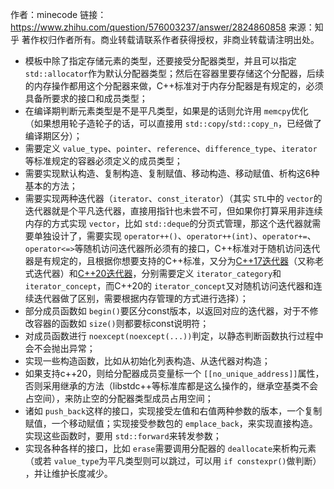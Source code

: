 作者：minecode
链接：https://www.zhihu.com/question/576003237/answer/2824860858
来源：知乎
著作权归作者所有。商业转载请联系作者获得授权，非商业转载请注明出处。

* 模板中除了指定存储元素的类型，还要接受分配器类型，并且可以指定 `std::allocator`作为默认分配器类型；然后在容器里要存储这个分配器，后续的内存操作都用这个分配器来做，C++标准对于内存分配器是有规定的，必须具备所要求的接口和成员类型；
* 在编译期判断元素类型是不是平凡类型，如果是的话则允许用 `memcpy`优化（如果想用轮子造轮子的话，可以直接用 `std::copy`/`std::copy_n`，已经做了编译期区分）；
* 需要定义 `value_type`、`pointer`、`reference`、`difference_type`、`iterator`等标准规定的容器必须定义的成员类型；
* 需要实现默认构造、复制构造、复制赋值、移动构造、移动赋值、析构这6种基本的方法；
* 需要实现两种迭代器（`iterator`、`const_iterator`）（其实 `STL`中的 `vector`的迭代器就是个平凡迭代器，直接用指针也未尝不可，但如果你打算采用非连续内存的方式实现 `vector`，比如 `std::deque`的分页式管理，那这个迭代器就需要单独设计了，需要实现 `operator++()`、`operator++(int)`、`operator+=`、`operator<=>`等随机访问迭代器所必须有的接口，C++标准对于随机访问迭代器是有规定的，且根据你想要支持的C++标准，又分为[C++17迭代器](https://zhida.zhihu.com/search?content_id=543696175&content_type=Answer&match_order=1&q=C%2B%2B17%E8%BF%AD%E4%BB%A3%E5%99%A8&zhida_source=entity)（又称老式迭代器）和[C++20迭代器](https://zhida.zhihu.com/search?content_id=543696175&content_type=Answer&match_order=1&q=C%2B%2B20%E8%BF%AD%E4%BB%A3%E5%99%A8&zhida_source=entity)，分别需要定义 `iterator_category`和 `iterator_concept`，而C++20的 `iterator_concept`又对随机访问迭代器和连续迭代器做了区别，需要根据内存管理的方式进行选择）；
* 部分成员函数如 `begin()`要区分const版本，以返回对应的迭代器，对于不修改容器的函数如 `size()`则都要标const说明符；
* 对成员函数进行 `noexcept(noexcept(...))`判定，以静态判断函数执行过程中会不会抛出异常；
* 实现一些构造函数，比如从初始化列表构造、从迭代器对构造；
* 如果支持c++20，则给分配器成员变量标一个 `[[no_unique_address]]`属性，否则采用继承的方法（libstdc++等标准库都是这么操作的，继承空基类不会占空间），来防止空的分配器类型成员占用空间；
* 诸如 `push_back`这样的接口，实现接受左值和右值两种参数的版本，一个复制赋值，一个移动赋值；实现接受参数包的 `emplace_back`，来实现直接构造。实现这些函数时，要用 `std::forward`来转发参数；
* 实现各种各样的接口，比如 `erase`需要调用分配器的 `deallocate`来析构元素（或若 `value_type`为平凡类型则可以跳过，可以用 `if constexpr()`做判断） ，并让维护长度减少。
